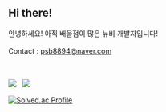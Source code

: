 <h2> Hi there!</h2>

<span> 안녕하세요! 아직 배울점이 많은 뉴비 개발자입니다! </span> <br>
<span>  </span> <br>
<span> Contact : psb8894@naver.com </span> <br><br><br>

<a href="아직 미완성..." target="_blank"><img src="https://img.shields.io/badge/Tistory-000000?style=flat&logo=Tistory&logoColor=white"/></a> &nbsp;
<a href="https://www.instagram.com/se_._b/" target="_blank"><img src="https://img.shields.io/badge/Instagram-E4405F?style=flat&logo=Instagram&logoColor=white"/></a> 


[![Solved.ac Profile](http://mazassumnida.wtf/api/v2/generate_badge?boj=blackberry)](https://solved.ac/blackberry/)
